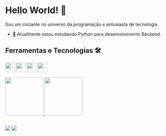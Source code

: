 # Hello World! 👋
Sou um iniciante no universo da programação e entusiasta de tecnologia.

- 🔭 Atualmente estou estudando Python para desenvolvimento Backend.

## Ferramentas e Tecnologias 🛠️

<img src="https://cdn.jsdelivr.net/gh/devicons/devicon/icons/python/python-original.svg" width="30" heigth="30"/> <img src="https://cdn.jsdelivr.net/gh/devicons/devicon/icons/javascript/javascript-original.svg" width="30" heigth="30"/> <img src="https://cdn.jsdelivr.net/gh/devicons/devicon/icons/html5/html5-original.svg" width="30" heigth="30"/> <img src="https://cdn.jsdelivr.net/gh/devicons/devicon/icons/css3/css3-original.svg" width="30" heigth="30"/>
          
<div>
<a href="https://github.com/ribeiro-fabio">
<img height="120em" src="https://github-readme-stats-murex-psi-22.vercel.app/api/top-langs/?username=ribeiro-fabio&layout=compact&langs_count=7&theme=onedark"/>
<img height="120em" src="https://github-readme-stats-murex-psi-22.vercel.app/api?username=ribeiro-fabio&show_icons=true&theme=onedark&include_all_commits=true&count_private=true"/>
</div>

##
<div>
<a href = "mailto:fabiolopes.r@gmail.com"><img src="https://img.shields.io/badge/Gmail-D14836?style=for-the-badge&logo=gmail&logoColor=white" target="_blank"></a>
<a href="https://www.linkedin.com/in/fabiolopesribeiro" target="_blank"><img src="https://img.shields.io/badge/-LinkedIn-%230077B5?style=for-the-badge&logo=linkedin&logoColor=white" target="_blank"></a>   
</div>
